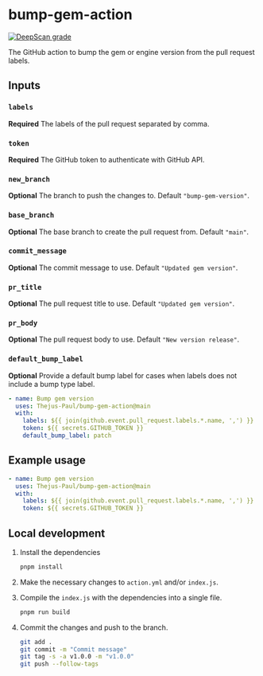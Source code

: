 # bump-gem-action

[![DeepScan grade](https://deepscan.io/api/teams/20541/projects/23984/branches/733494/badge/grade.svg)](https://deepscan.io/dashboard#view=project&tid=20541&pid=23984&bid=733494)

The GitHub action to bump the gem or engine version from the pull request labels.

## Inputs

### `labels`

**Required** The labels of the pull request separated by comma.

### `token`

**Required** The GitHub token to authenticate with GitHub API.

### `new_branch`

**Optional** The branch to push the changes to. Default `"bump-gem-version"`.

### `base_branch`

**Optional** The base branch to create the pull request from. Default `"main"`.

### `commit_message`

**Optional** The commit message to use. Default `"Updated gem version"`.

### `pr_title`

**Optional** The pull request title to use. Default `"Updated gem version"`.

### `pr_body`

**Optional** The pull request body to use. Default `"New version release"`.

### `default_bump_label`

**Optional** Provide a default bump label for cases when labels does not include a bump type label.

```yaml
- name: Bump gem version
  uses: Thejus-Paul/bump-gem-action@main
  with:
    labels: ${{ join(github.event.pull_request.labels.*.name, ',') }}
    token: ${{ secrets.GITHUB_TOKEN }}
    default_bump_label: patch
```

## Example usage

```yaml
- name: Bump gem version
  uses: Thejus-Paul/bump-gem-action@main
  with:
    labels: ${{ join(github.event.pull_request.labels.*.name, ',') }}
    token: ${{ secrets.GITHUB_TOKEN }}
```

## Local development

1. Install the dependencies

    ```bash
    pnpm install
    ```

2. Make the necessary changes to `action.yml` and/or `index.js`.

3. Compile the `index.js` with the dependencies into a single file.

    ```bash
    pnpm run build
    ```

4. Commit the changes and push to the branch.

    ```bash
    git add .
    git commit -m "Commit message"
    git tag -s -a v1.0.0 -m "v1.0.0"
    git push --follow-tags
    ```
